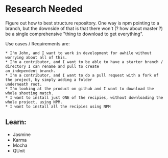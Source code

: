 # Research Needed

Figure out how to best structure repository.  One way is npm pointing to a branch, but the downside of that is that
there won't (?  how about master ?) be a single comprehensive "thing to download to get everything".

Use cases / Requirements are:

	* I'm John, and I want to work in development for awhile without worrying about all of this.
	* I'm a contributor, and I want to be able to have a starter branch / directory I can rename and pull to create 
	an independent branch.
	* I'm a contributor, and I want to do a pull request with a fork of the project, by simply adding a folder
	underneath root.
	* I'm looking at the product on github and I want to download the whole shooting match.
	* I want to install just ONE of the recipies, without downloading the whole project, using NPM.
	* I want to install all the recipies using NPM


## Learn:

* Jasmine
* Karma
* Mocha
* QUnit
